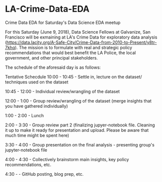 # LA-Crime-Data-EDA
Crime Data EDA for Saturday's Data Science EDA meetup

For this Saturday (June 9, 2018), Data Science Fellows at Galvanize, San Francisco will be exmaining at LA's Crime Data for exploratory data analysis (https://data.lacity.org/A-Safe-City/Crime-Data-from-2010-to-Present/y8tr-7khq). The mission is to formulate with real and strategic policy recommendations that would best benefit the LA Police, the local government, and other principal stakeholders. 

The schedule of the aforesaid day is as follows:


Tentative Schecdule
10:00 - 10:45 - Settle in, lecture on the dataset/ techniques used on the dataset

10:45 - 12:00 - Individual review/wrangling of the dataset

12:00 - 1:00  - Group review/wrangling of the dataset (merge insights that you have gathered individually)

1:00 - 2:00   - Lunch

2:00 - 3:30   - Group review part 2 (finalizing jupyer-notebook file. Cleaning it up to make it ready for presentation and  upload. Please be aware that much time might be spent here)

3:30 - 4:00   - Group presentation on the final analysis - presenting group's jupyter-notebook file

4:00 - 4:30   - Collectively brainstorm main insights, key policy recommendations, etc.

4:30 -        - GitHub posting, blog prep, etc. 


